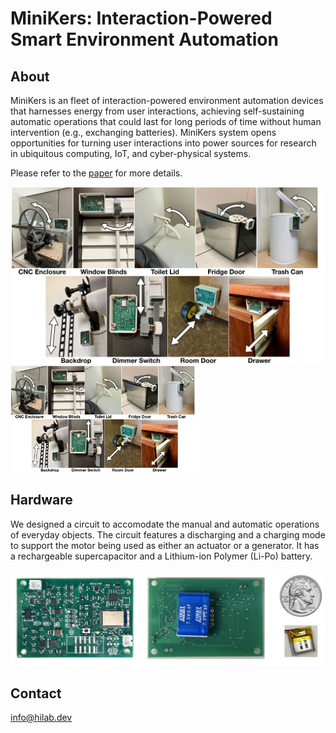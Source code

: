 # MiniKers: Interaction-Powered Smart Environment Automation

## About
MiniKers is an fleet of interaction-powered environment automation devices that harnesses energy from user interactions, achieving self-sustaining automatic operations that could last for long periods of time without human intervention (e.g., exchanging batteries). MiniKers system opens opportunities for turning user interactions into power sources for research in ubiquitous computing, IoT, and cyber-physical systems.

Please refer to the [paper](https://dl.acm.org/doi/10.1145/3550287) for more details.

![All Objects](/images/allobjects.jpg)
<img src="https://github.com/hilab-open-source/minikers/blob/master/images/allobjects.jpg" width="60%" height="60%" />

## Hardware
We designed a circuit to accomodate the manual and automatic operations of everyday objects. The circuit features a discharging and a charging mode to support the motor being used as either an actuator or a generator. It has a rechargeable supercapacitor and a Lithium-ion Polymer (Li-Po) battery. 

![Board](/images/board.png)


## Contact
[info@hilab.dev](https://mail.google.com/mail/u/0/?fs=1&tf=cm&source=mailto&to=info@hilab.dev)


